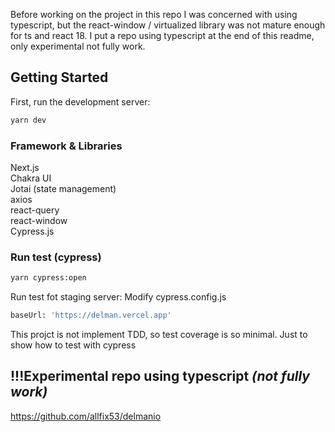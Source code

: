 Before working on the project in this repo I was concerned with using typescript,
but the react-window / virtualized library was not mature enough for ts and react 18.
I put a repo using typescript at the end of this readme, only experimental not fully work.

## Getting Started

First, run the development server:

```bash
yarn dev
```

### Framework & Libraries

Next.js<br/>
Chakra UI<br/>
Jotai (state management)<br/>
axios<br/>
react-query<br/>
react-window<br/>
Cypress.js

### Run test (cypress)

```bash
yarn cypress:open
```

Run test fot staging server:
Modify cypress.config.js

```bash
baseUrl: 'https://delman.vercel.app'
```

This projct is not implement TDD, so test coverage is so minimal. Just to show how to test with cypress

## !!!Experimental repo using typescript _(not fully work)_
https://github.com/allfix53/delmanio
